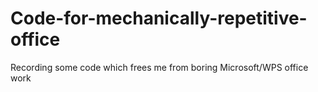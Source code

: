 # Code-for-mechanically-repetitive-office
Recording some code which frees me from boring Microsoft/WPS office work
